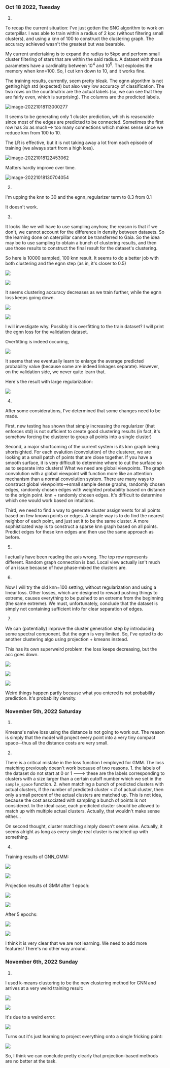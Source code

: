 ### Oct 18 2022, Tuesday

1.

To recap the current situation: I've just gotten the SNC algorithm to work on caterpillar. I was able to train within a radius of 2 kpc (without filtering small clusters), and using a knn of 100 to construct the clustering graph. The accuracy achieved wasn't the greatest but was bearable. 

My current undertaking is to expand the radius to 5kpc and perform small cluster filtering of stars that are within the said radius. A dataset with those parameters have a cardinality between $10^4$ and $10^5$. That explodes the memory when knn=100. So, I cut knn down to 10, and it works fine. 

The training results, currently, seem pretty bleak. The egnn algorithm is not getting high std (expected) but also very low accuracy of classification. The two rows on the countmatrix are the actual labels (so, we can see that they are fairly even, which is surprising). The columns are the predicted labels. 

![image-20221018113000277](assets/83b102de9e6ce4f095b82367d35fb676c3fe6d07.png)

It seems to be generating only 1 cluster prediction, which is reasonable since most of the edges are predicted to be connected. Sometimes the first row has 3x as much--> too many connections which makes sense since we reduce knn from 100 to 10. 

The LR is effective, but it is not taking away a lot from each episode of training (we always start from a high loss). 

![image-20221018122453062](assets/426b9d3f604fb62c3dbe575f21d0137905379109.png)

Matters hardly improve over time. 

![image-20221018130704054](assets/60ba01b77da548611981f5aa31f0f09e6bbce645.png)

2.

I'm upping the knn to 30 and the egnn_regularizer term to 0.3 from 0.1 

It doesn't work.

3.

It looks like we will have to use sampling anyhow, the reason is that if we don't, we cannot account for the difference in density between datasets. So the learning done on caterpillar cannot be transferred to Gaia. So the idea may be to use sampling to obtain a bunch of clustering results, and then use those results to construct the final result for the dataset's clustering. 

So here is 10000 sampled, 100 knn result. It seems to do a better job with both clustering and the egnn step (as in, it's closer to 0.5)

![](assets/2022-10-18-21-41-27-image.png)

![](assets/2022-10-18-21-43-39-image.png)

It seems clustering accuracy decreases as we train further, while the egnn loss keeps going down. 

![](assets/2022-10-18-22-11-55-image.png)

![](assets/2022-10-18-22-12-22-image.png)

I will investigate why. Possibly it is overfitting to the train dataset? I will print the egnn loss for the validation dataset.

Overfitting is indeed occuring,

![](assets/2022-10-18-23-02-21-image.png)

It seems that we eventually learn to enlarge the average predicted probability value (because some are indeed linkages separate). However, on the validation side, we never quite learn that. 

Here's the result with large regularization:

![](assets/2022-10-18-23-41-39-image.png)

4.

After some considerations, I've determined that some changes need to be made. 

First, new testing has shown that simply increasing the regularizer (that enforces std) is not sufficient to create good clustering results (in fact, it's somehow forcing the clusterer to group all points into a single cluster)

Second, a major shortcoming of the current system is its knn graph being shortsighted. For each evalution (convolution) of the clusterer, we are looking at a small patch of points that are close together. If you have a smooth surface, it is very difficult to determine where to cut the surface so as to separate into clusters! What we need are global viewpoints. The graph convolution with a global viewpoint will function more like an attention mechanism than a normal convolution system. There are many ways to construct global viewpoints-->small sample dense graphs, randomly chosen edges, randomly chosen edges with weighted probability based on distance to the origin point. knn + randomly chosen edges. It's difficult to determine which one would work based on intuitions.

Third, we need to find a way to generate cluster assignments for all points based on few known points or edges. A simple way is to do find the nearest neighbor of each point, and just set it to be the same cluster. A more sophisticated way is to construct a sparse knn graph based on all points. Predict edges for these knn edges and then use the same approach as before. 

5.

I actually have been reading the axis wrong. The top row represents different. Random graph connection is bad. Local view actually isn't much of an issue because of how phase-mixed the clusters are. 

6.

Now I will try the old knn=100 setting, without regularization and using a linear loss. Other losses, which are designed to reward pushing things to extreme, causes everything to be pushed to an extreme from the beginning (the same extreme). We must, unfortunately, conclude that the dataset is simply not containing sufficient info for clear separation of edges. 

7.

We can (potentially) improve the cluster generation step by introducing some spectral component. But the egnn is very limited. So, I've opted to do another clustering algo using projection + kmeans instead. 

This has its own superweird problem: the loss keeps decreasing, but the acc goes down.

![](assets/2022-10-19-09-40-13-image.png)

![](assets/2022-10-19-09-41-05-image.png)

![](assets/2022-10-19-09-43-09-image.png)

Weird things happen partly because what you entered is not probability prediction. It's probability density.

### November 5th, 2022 Saturday

1.

Kmeans's naive loss using the distance is not going to work out. The reason is simply that the model will project every point into a very tiny compact space--thus all the distance costs are very small.

2.

There is a critical mistake in the loss function I employed for GMM. The loss matching previously doesn't work because of two reasons. 1. the labels of the dataset do not start at 0 or 1 ---> these are the labels corresponding to clusters with a size larger than a certain cutoff number which we set in the `sample_space` function. 2. when matching a bunch of predicted clusters with actual clusters, if the number of predicted cluster < # of actual cluster, then only a small percent of the actual clusters are matched up. This is not idea, because the cost associated with sampling a bunch of points is not considered. In the ideal case, each predicted cluster should be allowed to match up with multiple actual clusters. Actually, that wouldn't make sense either... 

On second thought, cluster matching simply doesn't seem wise. Actually, it seems alright as long as every single real cluster is matched up with something. 

4.

Training results of GNN_GMM:

![](assets/2022-11-06-01-18-55-image.png)

![](assets/2022-11-06-01-19-08-image.png)

Projection results of GMM after 1 epoch:

![](assets/2022-11-06-01-17-43-image.png)

![](assets/2022-11-06-01-18-18-image.png)

After 5 epochs:

![](assets/2022-11-06-01-21-36-image.png)

![](assets/2022-11-06-01-21-56-image.png)

I think it is very clear that we are not learning. We need to add more features! There's no other way around. 

### November 6th, 2022 Sunday

1.

I used k-means clustering to be the new clustering method for GNN and arrives at a very weird training result:

![](assets/2022-11-06-21-19-26-image.png)

![](assets/2022-11-06-21-19-47-image.png)

It's due to a weird error:

![](assets/2022-11-06-21-21-58-image.png)

Turns out it's just learning to project everything onto a single fricking point:

![](assets/2022-11-06-21-33-05-image.png)

So, I think we can conclude pretty clearly that projection-based methods are no better at the task. 
